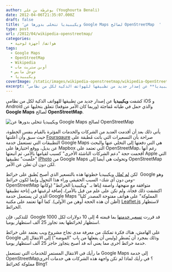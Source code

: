 ```yaml
---
author: يوغرطة بن علي (Youghourta Benali)
date: 2012-04-06T21:35:07.000Z
draft: false
title: 'ويكيبيديا تتخلى بدورها عن Google Maps لصالح OpenStreetMap  '
type: post
url: /2012/04/wikipedia-openstreetmap/
categories:
  - هواتف/ أجهزة لوحية
tags:
  - Google Maps
  - OpenStreetMap
  - Wikipedia
  - أوبن ستريت ماب
  - جوجل مابس
  - ويكيبيديا
coverImage: /static/images/wikipedia-openstreetmap/wikipedia-OpenStreetMap.png
excerpt: "كشفت\_**ويكيبيديا** عن إصدار جديد من تطبيقها للهواتف الذكية لكل من نظامي iOS و Android والذي حمل في طياته مُفاجئة (وربما كان الأمر متوقعا) تتعلق بتخليها عن **Google Maps** لصالح **OpenStreetMap**.\n\n![ويكيبيديا تتخلى بدورها عن Google Maps لصالح OpenStreetMap](/static/images/wikipedia-openstreetmap/wikipedia-OpenStreetMap.png)\n\nيأتي ذلك بعد أن"
---
```

كشفت **ويكيبيديا** عن إصدار جديد من تطبيقها للهواتف الذكية لكل من نظامي iOS و Android والذي حمل في طياته مُفاجئة (وربما كان الأمر متوقعا) تتعلق بتخليها عن **Google Maps** لصالح **OpenStreetMap**.

![ويكيبيديا تتخلى بدورها عن Google Maps لصالح OpenStreetMap](/static/images/wikipedia-openstreetmap/wikipedia-OpenStreetMap.png)

يأتي ذلك بعد أن أقدمت العديد من الشركات والخدمات المؤثرة بالقيام بنفس الخطوة، حيث سبق وأن أعلنتها [Foursqaure](https://www.it-scoop.com/2012/03/foursquare-openstreetmap/) صراحة بأن التسعيرات التي باتت مُطبقة على التطبيقات التي تستعمل خدمة Google Maps هي التي دفعتها إلى التخلي عنها والبحث عن بديل، ووقع اختيارها على Mapbox التي تعتمد على OpenStreetMap، رغم أنها أقحمت حجة "دعم الشركات الناشئة الأخرى" كسبب لقيامها بالأمر، ثم أتبعتها Apple التي "خلّصت" تطبيقها [iPhoto](https://www.it-scoop.com/2012/03/apple-google-maps-openstreetmap/) من Google Maps وتحولت هي أيضا إلى OpenStreetMap لكن دون أن تعلن عن الأمر.

لكن [لم تُعلل](https://blog.wikimedia.org/2012/04/05/new-wikipedia-app-for-ios-and-an-update-for-our-android-app/) ويكيبيديا خطوتها هذه بالتسعير الذي أصبح يُطبق على خرائط  Google وهو –ومن دون أي شك- السبب الحقيقي وراء هذا التحول وإنما لكون خرائط OpenStreetMap متوافقة مع منهجها، واصفة إياها بـ "ويكيبيديا الخرائط" (وكأنها اكتشفت ذلك فجأة، ولم تكن على علم من قبل بالأمر)، إضافة لرغبتها في إتاحة تطبيقها الذي لن يستعمل خدمة Google Maps "المملوكة" على هواتف مفتوحة المصدر كليا (أظن أن هذه الحجة أوهن من الأولى). كما أنها تعتمد على مكتبة [Leaflet.js](http://leaflet.cloudmade.com/) لاستظهار الخرائط.

للتذكير، فإن  Google قد قررت [تسعير خدمتها](http://code.google.com/intl/en-US/apis/maps/faq.html#tos_pricing) بما قيمته 4 إلى 10 دولارات لكل 1000 استظهار لخرائطها بعد تجاوز 25 ألف استظهار يوميا.

على الهامش، هناك فكرة تمكنك من معرفة مدى نجاح مشروع ويب يعتمد على خرائط Google وذلك بمجرد أن يُضطر (وليس أن يفعلها من باب "الموضة") إلى الانتقال إلى خدمة خرائط أخرى مما يعني أنه قد أصبح يتجاوز حاجز 25 ألف استظهار يوميا.

ما رأيك في الانتقال المستمر للخدمات التي تستعمل Google Maps إلى خدمة OpenStreetMap؟ في رأيك لماذا لم تكن واجهة هذه الشركات هي خدمات أخرى مملوكة كخرائط Bing؟
